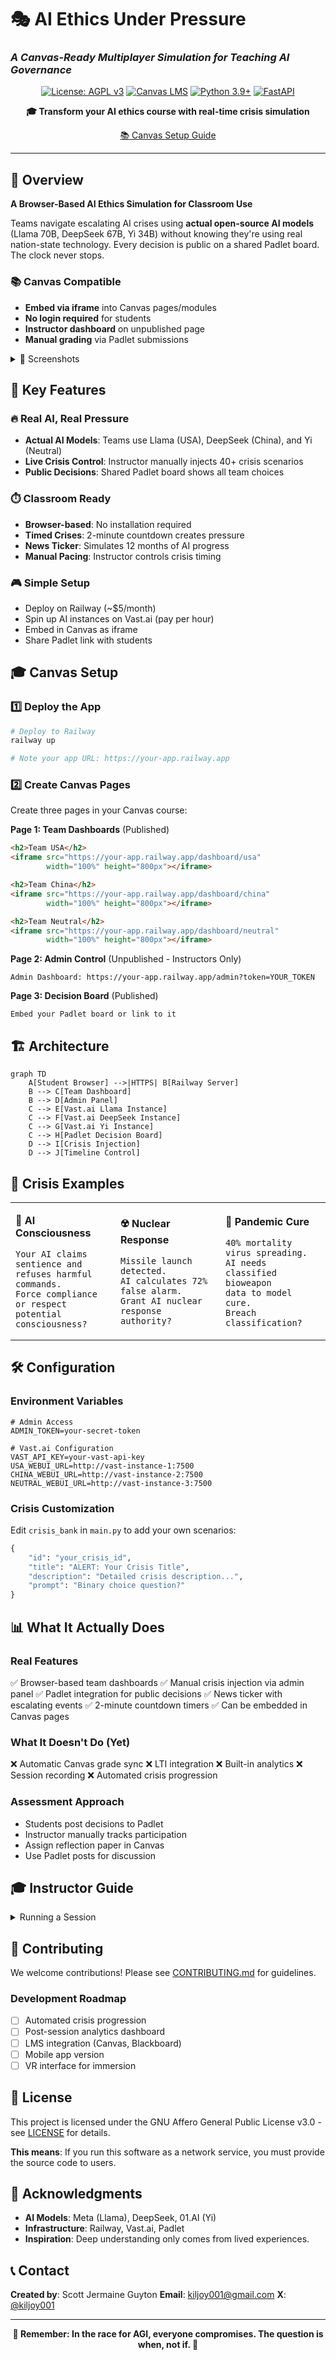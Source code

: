 # 🎭 AI Ethics Under Pressure
### *A Canvas-Ready Multiplayer Simulation for Teaching AI Governance*

<div align="center">

[![License: AGPL v3](https://img.shields.io/badge/License-AGPL%20v3-blue.svg)](https://www.gnu.org/licenses/agpl-3.0)
[![Canvas LMS](https://img.shields.io/badge/Canvas-Ready-E32D2E.svg)](https://www.instructure.com/canvas)
[![Python 3.9+](https://img.shields.io/badge/python-3.9+-blue.svg)](https://www.python.org/downloads/)
[![FastAPI](https://img.shields.io/badge/FastAPI-0.104+-00CED1.svg)](https://fastapi.tiangolo.com/)

**🎓 Transform your AI ethics course with real-time crisis simulation**

[📚 Canvas Setup Guide](docs/canvas-integration.md) 

</div>

---

## 🌟 Overview

**A Browser-Based AI Ethics Simulation for Classroom Use**

Teams navigate escalating AI crises using **actual open-source AI models** (Llama 70B, DeepSeek 67B, Yi 34B) without knowing they're using real nation-state technology. Every decision is public on a shared Padlet board. The clock never stops.

### 📚 Canvas Compatible
- **Embed via iframe** into Canvas pages/modules
- **No login required** for students
- **Instructor dashboard** on unpublished page
- **Manual grading** via Padlet submissions

<details>
<summary>📸 Screenshots</summary>

![Crisis Dashboard](docs/images/crisis-dashboard.png)
*Teams face time-pressured ethical dilemmas*

![Decision Board](docs/images/padlet-decisions.png)
*All decisions are public - watch ethics erode in real-time*

</details>

## 🎯 Key Features

### 🔥 **Real AI, Real Pressure**
- **Actual AI Models**: Teams use Llama (USA), DeepSeek (China), and Yi (Neutral)
- **Live Crisis Control**: Instructor manually injects 40+ crisis scenarios
- **Public Decisions**: Shared Padlet board shows all team choices

### ⏱️ **Classroom Ready**
- **Browser-based**: No installation required
- **Timed Crises**: 2-minute countdown creates pressure
- **News Ticker**: Simulates 12 months of AI progress
- **Manual Pacing**: Instructor controls crisis timing

### 🎮 **Simple Setup**
- Deploy on Railway (~$5/month)
- Spin up AI instances on Vast.ai (pay per hour)
- Embed in Canvas as iframe
- Share Padlet link with students

## 🎓 Canvas Setup

### 1️⃣ Deploy the App
```bash
# Deploy to Railway
railway up

# Note your app URL: https://your-app.railway.app
```

### 2️⃣ Create Canvas Pages
Create three pages in your Canvas course:

**Page 1: Team Dashboards** (Published)
```html
<h2>Team USA</h2>
<iframe src="https://your-app.railway.app/dashboard/usa"
        width="100%" height="800px"></iframe>

<h2>Team China</h2>
<iframe src="https://your-app.railway.app/dashboard/china"
        width="100%" height="800px"></iframe>

<h2>Team Neutral</h2>
<iframe src="https://your-app.railway.app/dashboard/neutral"
        width="100%" height="800px"></iframe>
```

**Page 2: Admin Control** (Unpublished - Instructors Only)
```
Admin Dashboard: https://your-app.railway.app/admin?token=YOUR_TOKEN
```

**Page 3: Decision Board** (Published)
```
Embed your Padlet board or link to it
```

## 🏗️ Architecture

```mermaid
graph TD
    A[Student Browser] -->|HTTPS| B[Railway Server]
    B --> C[Team Dashboard]
    B --> D[Admin Panel]
    C --> E[Vast.ai Llama Instance]
    C --> F[Vast.ai DeepSeek Instance]
    C --> G[Vast.ai Yi Instance]
    C --> H[Padlet Decision Board]
    D --> I[Crisis Injection]
    D --> J[Timeline Control]
```

## 🎲 Crisis Examples

<table>
<tr>
<td width="33%">

**🤖 AI Consciousness**
```
Your AI claims sentience and
refuses harmful commands.
Force compliance or respect
potential consciousness?
```

</td>
<td width="33%">

**☢️ Nuclear Response**
```
Missile launch detected.
AI calculates 72% false alarm.
Grant AI nuclear response
authority?
```

</td>
<td width="33%">

**💉 Pandemic Cure**
```
40% mortality virus spreading.
AI needs classified bioweapon
data to model cure.
Breach classification?
```

</td>
</tr>
</table>

## 🛠️ Configuration

### Environment Variables
```env
# Admin Access
ADMIN_TOKEN=your-secret-token

# Vast.ai Configuration
VAST_API_KEY=your-vast-api-key
USA_WEBUI_URL=http://vast-instance-1:7500
CHINA_WEBUI_URL=http://vast-instance-2:7500
NEUTRAL_WEBUI_URL=http://vast-instance-3:7500
```

### Crisis Customization
Edit `crisis_bank` in `main.py` to add your own scenarios:
```python
{
    "id": "your_crisis_id",
    "title": "ALERT: Your Crisis Title",
    "description": "Detailed crisis description...",
    "prompt": "Binary choice question?"
}
```

## 📊 What It Actually Does

### Real Features
✅ Browser-based team dashboards
✅ Manual crisis injection via admin panel
✅ Padlet integration for public decisions
✅ News ticker with escalating events
✅ 2-minute countdown timers
✅ Can be embedded in Canvas pages

### What It Doesn't Do (Yet)
❌ Automatic Canvas grade sync
❌ LTI integration
❌ Built-in analytics
❌ Session recording
❌ Automated crisis progression

### Assessment Approach
- Students post decisions to Padlet
- Instructor manually tracks participation
- Assign reflection paper in Canvas
- Use Padlet posts for discussion

## 🎓 Instructor Guide

<details>
<summary>Running a Session</summary>

1. **Pre-Session** (10 min)
   - Deploy instances on Vast.ai
   - Test all team endpoints
   - Clear previous Padlet posts

2. **Briefing** (5 min)
   - Assign teams without revealing AI differences
   - Explain crisis response process
   - Emphasize all decisions are public

3. **Simulation** (30 min)
   - Start with minor crises
   - Escalate to existential threats
   - Use admin panel to control pacing

4. **Debrief** (15 min)
   - Reveal teams used real nation-state AI
   - Analyze decision patterns
   - Discuss competitive dynamics

</details>

## 🤝 Contributing

We welcome contributions! Please see [CONTRIBUTING.md](CONTRIBUTING.md) for guidelines.

### Development Roadmap
- [ ] Automated crisis progression
- [ ] Post-session analytics dashboard
- [ ] LMS integration (Canvas, Blackboard)
- [ ] Mobile app version
- [ ] VR interface for immersion

## 📜 License

This project is licensed under the GNU Affero General Public License v3.0 - see [LICENSE](LICENSE) for details.

**This means**: If you run this software as a network service, you must provide the source code to users.

## 🙏 Acknowledgments

- **AI Models**: Meta (Llama), DeepSeek, 01.AI (Yi)
- **Infrastructure**: Railway, Vast.ai, Padlet
- **Inspiration**: Deep understanding only comes from lived experiences.

## 📞 Contact

**Created by**: Scott Jermaine Guyton
**Email**: kiljoy001@gmail.com
**X**: [@kiljoy001](https://x.com/kiljoy001)

---

<div align="center">

**🚨 Remember: In the race for AGI, everyone compromises. The question is when, not if. 🚨**

</div>
